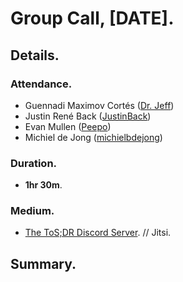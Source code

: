 # Group Call, [DATE].
## Details.
### Attendance.
  - Guennadi Maximov Cortés ([Dr. Jeff](https://forum.tosdr.org/u/dr_jeff/summary))
  - Justin René Back ([JustinBack](https://forum.tosdr.org/u/justinback/summary))
  - Evan Mullen ([Peepo](https://forum.tosdr.org/u/peepo/summary))
  - Michiel de Jong ([michielbdejong](https://forum.tosdr.org/u/michielbdejong/summary))
### Duration.
  - **1hr 30m**.
### Medium.
  - [The ToS;DR Discord Server](https://discord.gg/A3tUsSR). // Jitsi.
## Summary.
